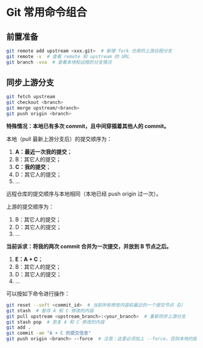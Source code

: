 # Git 常用命令组合

## 前置准备

```bash
git remote add upstream <xxx.git>  # 新增 fork 仓库的上游远程分支
git remote -v  # 查看 remote 和 upstream 的 URL
git branch -vva  # 查看本地和远程的分支情况
```

## 同步上游分支

```bash
git fetch upstream
git checkout <branch>
git merge upstream/<branch>
git push origin <branch>
```

**特殊情况：本地已有多次 commit，且中间穿插着其他人的 commit。**

本地（pull 最新上游分支后）的提交顺序为：

1. **A：最近一次我的提交**；
2. B：其它人的提交；
3. **C：我的提交**；
4. D：其它人的提交；
5. ...

远程仓库的提交顺序与本地相同（本地已经 push origin 过一次）。

上游的提交顺序为：

1. B：其它人的提交；
2. D：其它人的提交；
3. ...

**当前诉求：将我的两次 commit 合并为一次提交，并放到 B 节点之后。**

1. **E：A + C**；
2. B：其它人的提交；
3. D：其它人的提交；
4. ...

可以按如下命令进行操作：

```bash
git reset --soft <commit_id>  # 当前所有修改内容前最近的一个提交节点（D）
git stash  # 暂存 A 和 C 修改的内容
git pull upstream <upstream_branch>:<your_branch>  # 重新同步上游分支
git stash pop  # 恢复 A 和 C 修改的内容
git add .
git commit -am "A + C 的提交信息"
git push origin <branch> --force  # 注意：这里必须加上 --force，否则本地的提交顺序和 origin 的冲突，会要求必须先合并 origin，这样 commit 的顺序就又乱了
```
